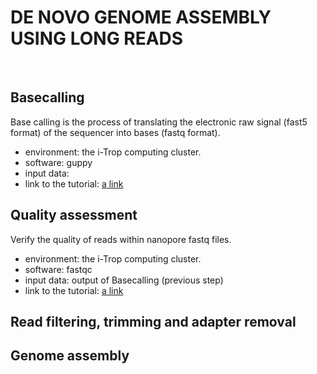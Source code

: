 # DE NOVO GENOME ASSEMBLY USING LONG READS
&nbsp;

## Basecalling
Base calling is the process of translating the electronic raw signal (fast5 format) of the sequencer into bases (fastq format).
- environment: the i-Trop computing cluster.
- software: guppy
- input data:
- link to the tutorial: [a link](https://timkahlke.github.io/LongRead_tutorials/BS_G.html)
&nbsp;

## Quality assessment
Verify the quality of reads within nanopore fastq files.
- environment: the i-Trop computing cluster.
- software: fastqc
- input data: output of Basecalling (previous step)
- link to the tutorial: [a link](https://timkahlke.github.io/LongRead_tutorials/QC_F.html)
&nbsp;

## Read filtering, trimming and adapter removal

## Genome assembly
